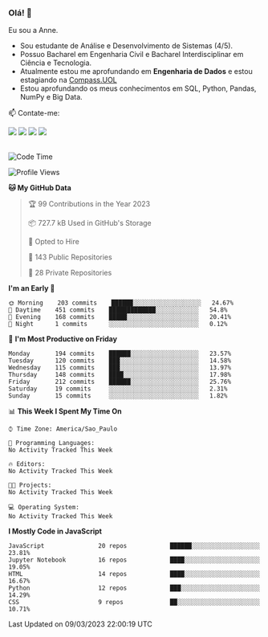 ### Olá! 👋
Eu sou a Anne. 
- Sou estudante de Análise e Desenvolvimento de Sistemas (4/5).
- Possuo Bacharel em Engenharia Civil e Bacharel Interdisciplinar em Ciência e Tecnologia.
- Atualmente estou me aprofundando em **Engenharia de Dados** e estou estagiando na [Compass.UOL](https://compass.uol/pt/home/) 
- Estou aprofundando os meus conhecimentos em SQL, Python, Pandas, NumPy e Big Data.

📫 Contate-me: 

<div>
<a href="https://www.instagram.com/annekarolinefc/" target="_blank"><img src="https://img.shields.io/badge/-Instagram-%23E4405F?style=for-the-badge&logo=instagram&logoColor=white" target="_blank"></a> 
<a href = "mailto:annekarolinefc@gmail.com"><img src="https://img.shields.io/badge/-Gmail-%23333?style=for-the-badge&logo=gmail&logoColor=white" target="_blank"></a>
<a href="https://www.linkedin.com/in/devannekarolinefc/" target="_blank"><img src="https://img.shields.io/badge/-LinkedIn-%230077B5?style=for-the-badge&logo=linkedin&logoColor=white" target="_blank"></a> 
<a href="https://api.whatsapp.com/send?phone=5533991375118&text=Ol%C3%A1%20Anne!%20" target="_blank"><img src="https://img.shields.io/badge/WhatsApp-25D366?style=for-the-badge&logo=whatsapp&logoColor=white" target="_blank"></a>
</div>

  
<!--
  <img align="center" alt="Anne-An" height="30" width="40" src="https://github.com/devicons/devicon/blob/master/icons/angularjs/angularjs-original.svg">
-->

</br>

<!--START_SECTION:waka-->
![Code Time](http://img.shields.io/badge/Code%20Time-139%20hrs%2032%20mins-blue)

![Profile Views](http://img.shields.io/badge/Profile%20Views-0-blue)

**🐱 My GitHub Data** 

> 🏆 99 Contributions in the Year 2023
 > 
> 📦 727.7 kB Used in GitHub's Storage 
 > 
> 💼 Opted to Hire
 > 
> 📜 143 Public Repositories 
 > 
> 🔑 28 Private Repositories  
 > 
**I'm an Early 🐤** 

```text
🌞 Morning    203 commits    ██████░░░░░░░░░░░░░░░░░░░   24.67% 
🌇 Daytime    451 commits    █████████████░░░░░░░░░░░░   54.8% 
🌃 Evening    168 commits    █████░░░░░░░░░░░░░░░░░░░░   20.41% 
🌙 Night      1 commits      ░░░░░░░░░░░░░░░░░░░░░░░░░   0.12%

```
📅 **I'm Most Productive on Friday** 

```text
Monday       194 commits    ██████░░░░░░░░░░░░░░░░░░░   23.57% 
Tuesday      120 commits    ███░░░░░░░░░░░░░░░░░░░░░░   14.58% 
Wednesday    115 commits    ███░░░░░░░░░░░░░░░░░░░░░░   13.97% 
Thursday     148 commits    ████░░░░░░░░░░░░░░░░░░░░░   17.98% 
Friday       212 commits    ██████░░░░░░░░░░░░░░░░░░░   25.76% 
Saturday     19 commits     ░░░░░░░░░░░░░░░░░░░░░░░░░   2.31% 
Sunday       15 commits     ░░░░░░░░░░░░░░░░░░░░░░░░░   1.82%

```


📊 **This Week I Spent My Time On** 

```text
⌚︎ Time Zone: America/Sao_Paulo

💬 Programming Languages: 
No Activity Tracked This Week

🔥 Editors: 
No Activity Tracked This Week

🐱‍💻 Projects: 
No Activity Tracked This Week

💻 Operating System: 
No Activity Tracked This Week

```

**I Mostly Code in JavaScript** 

```text
JavaScript               20 repos            ██████░░░░░░░░░░░░░░░░░░░   23.81% 
Jupyter Notebook         16 repos            ████░░░░░░░░░░░░░░░░░░░░░   19.05% 
HTML                     14 repos            ████░░░░░░░░░░░░░░░░░░░░░   16.67% 
Python                   12 repos            ███░░░░░░░░░░░░░░░░░░░░░░   14.29% 
CSS                      9 repos             ██░░░░░░░░░░░░░░░░░░░░░░░   10.71%

```



 Last Updated on 09/03/2023 22:00:19 UTC
<!--END_SECTION:waka-->
  
